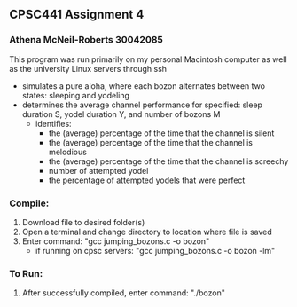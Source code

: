 
## CPSC441 Assignment 4
### Athena McNeil-Roberts 30042085

This program was run primarily on my personal Macintosh computer as well as the university 
Linux servers through ssh

- simulates a pure aloha, where each bozon alternates between two states: sleeping and yodeling
- determines the average channel performance for specified: sleep duration S, yodel duration Y, 
    and number of bozons M
    - identifies:
        - the (average) percentage of the time that the channel is silent
        - the (average) percentage of the time that the channel is melodious
        - the (average) percentage of the time that the channel is screechy
        - number of attempted yodel
        - the percentage of attempted yodels that were perfect

### Compile:
1. Download file to desired folder(s) 
2. Open a terminal and change directory to location where file is saved
3. Enter command:   "gcc jumping_bozons.c -o bozon"
    - if running on cpsc servers: "gcc jumping_bozons.c -o bozon -lm"

### To Run:
1. After successfully compiled, enter command: "./bozon"
